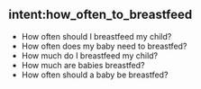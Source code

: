 ## intent:how_often_to_breastfeed
- How often should I breastfeed my child?
- How often does my baby need to breastfed?
- How much do I breastfeed my child?
- How much are babies breastfed?
- How often should a baby be breastfed?